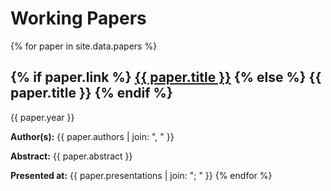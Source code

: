 <h1>Working Papers</h1>
{% for paper in site.data.papers %}
  <h2>
    {% if paper.link %}
      <a href="{{ paper.link }}">{{ paper.title }}</a>
    {% else %}
      {{ paper.title }}
    {% endif %}
  </h2>
  <p> {{ paper.year }}</p>
  <p><strong>Author(s):</strong>  {{ paper.authors | join: ", " }}</p> 
  <p><strong>Abstract:</strong> {{ paper.abstract }}</p>
  <p><strong>Presented at:</strong> {{ paper.presentations | join: "; " }}
{% endfor %}
